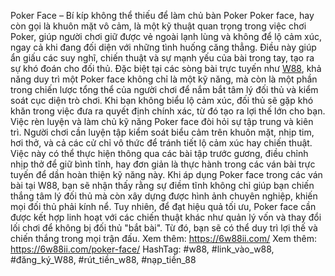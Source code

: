 Poker Face – Bí kíp không thể thiếu để làm chủ bàn Poker
Poker face, hay còn gọi là khuôn mặt vô cảm, là một kỹ thuật quan trọng trong việc chơi Poker, giúp người chơi giữ được vẻ ngoài lạnh lùng và không để lộ cảm xúc, ngay cả khi đang đối diện với những tình huống căng thẳng. Điều này giúp ẩn giấu các suy nghĩ, chiến thuật và sự mạnh yếu của bài trong tay, tạo ra sự khó đoán cho đối thủ. Đặc biệt tại các sòng bài trực tuyến như [W88](https://6w88ii.com/), khả năng duy trì một Poker face không chỉ là một kỹ năng, mà còn là một phần trong chiến lược tổng thể của người chơi để nắm bắt tâm lý đối thủ và kiểm soát cục diện trò chơi. Khi bạn không biểu lộ cảm xúc, đối thủ sẽ gặp khó khăn trong việc đưa ra quyết định chính xác, từ đó tạo ra lợi thế lớn cho bạn.
Việc rèn luyện và làm chủ kỹ năng Poker face đòi hỏi sự tập trung và kiên trì. Người chơi cần luyện tập kiểm soát biểu cảm trên khuôn mặt, nhịp tim, hơi thở, và cả các cử chỉ vô thức để tránh tiết lộ cảm xúc hay chiến thuật. Việc này có thể thực hiện thông qua các bài tập trước gương, điều chỉnh nhịp thở để giữ bình tĩnh, hay đơn giản là thực hành trong các ván bài trực tuyến để dần hoàn thiện kỹ năng này. Khi áp dụng Poker face trong các ván bài tại W88, bạn sẽ nhận thấy rằng sự điềm tĩnh không chỉ giúp bạn chiến thắng tâm lý đối thủ mà còn xây dựng được hình ảnh chuyên nghiệp, khiến mọi đối thủ phải kính nể. Tuy nhiên, để đạt hiệu quả tối ưu, Poker face cần được kết hợp linh hoạt với các chiến thuật khác như quản lý vốn và thay đổi lối chơi để không bị đối thủ "bắt bài". Từ đó, bạn sẽ có thể duy trì lợi thế và chiến thắng trong mọi trận đấu.
Xem thêm: https://6w88ii.com/
Xem thêm: https://6w88ii.com/poker-face/
HashTag: #w88, #link_vào_w88, #đăng_ký_W88, #rút_tiền_w88, #nạp_tiền_88
